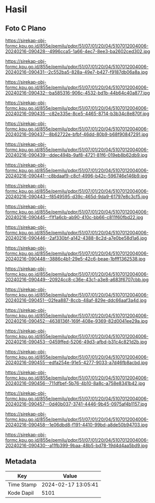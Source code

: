 # Hasil

## Foto C Plano

https://sirekap-obj-formc.kpu.go.id/855e/pemilu/pdpr/51/07/01/20/04/5107012004006-20240216-090428--4996cca5-1a66-4ec7-8ee3-ba2602ced302.jpg

https://sirekap-obj-formc.kpu.go.id/855e/pemilu/pdpr/51/07/01/20/04/5107012004006-20240216-090431--2c552ba5-828a-49e7-b427-f9187db06a8a.jpg

https://sirekap-obj-formc.kpu.go.id/855e/pemilu/pdpr/51/07/01/20/04/5107012004006-20240216-090432--ba585316-906c-4532-bd1b-44b64c40a877.jpg

https://sirekap-obj-formc.kpu.go.id/855e/pemilu/pdpr/51/07/01/20/04/5107012004006-20240216-090435--c82e335e-8ce5-4465-8714-b3b34c8e870f.jpg

https://sirekap-obj-formc.kpu.go.id/855e/pemilu/pdpr/51/07/01/20/04/5107012004006-20240216-090437--8b62722e-bfbf-46dd-80b9-b68f90847291.jpg

https://sirekap-obj-formc.kpu.go.id/855e/pemilu/pdpr/51/07/01/20/04/5107012004006-20240216-090439--ddec494b-9af8-4721-81f6-019eb8b62db9.jpg

https://sirekap-obj-formc.kpu.go.id/855e/pemilu/pdpr/51/07/01/20/04/5107012004006-20240216-090441--c8bdaaf9-c8cf-4996-b42c-596746e146b9.jpg

https://sirekap-obj-formc.kpu.go.id/855e/pemilu/pdpr/51/07/01/20/04/5107012004006-20240216-090443--f8549595-d39c-465d-9da9-61797e8c3cf5.jpg

https://sirekap-obj-formc.kpu.go.id/855e/pemilu/pdpr/51/07/01/20/04/5107012004006-20240216-090445--f1f1a6cb-ab90-410c-bb66-c811f60fbd22.jpg

https://sirekap-obj-formc.kpu.go.id/855e/pemilu/pdpr/51/07/01/20/04/5107012004006-20240216-090446--2af330bf-a142-4388-8c2d-a7e0be58d1a6.jpg

https://sirekap-obj-formc.kpu.go.id/855e/pemilu/pdpr/51/07/01/20/04/5107012004006-20240216-090448--3886c4b1-29e5-42c6-beae-1bfff1362538.jpg

https://sirekap-obj-formc.kpu.go.id/855e/pemilu/pdpr/51/07/01/20/04/5107012004006-20240216-090449--20924cc8-c36e-43c1-a3e8-a683f6707cbb.jpg

https://sirekap-obj-formc.kpu.go.id/855e/pemilu/pdpr/51/07/01/20/04/5107012004006-20240216-090451--02fea887-8ccb-48af-829e-ddc66aaf3a4d.jpg

https://sirekap-obj-formc.kpu.go.id/855e/pemilu/pdpr/51/07/01/20/04/5107012004006-20240216-090452--4638136f-169f-408e-9369-82d0041ee29a.jpg

https://sirekap-obj-formc.kpu.go.id/855e/pemilu/pdpr/51/07/01/20/04/5107012004006-20240216-090453--0459ffed-5206-49d3-afbd-b31c4c821d2b.jpg

https://sirekap-obj-formc.kpu.go.id/855e/pemilu/pdpr/51/07/01/20/04/5107012004006-20240216-090455--edfa254e-91e5-4277-9033-a7d46fb8acbd.jpg

https://sirekap-obj-formc.kpu.go.id/855e/pemilu/pdpr/51/07/01/20/04/5107012004006-20240216-090456--711dfbef-5b76-4b10-8a8c-a758e8341b42.jpg

https://sirekap-obj-formc.kpu.go.id/855e/pemilu/pdpr/51/07/01/20/04/5107012004006-20240216-090457--0d40b037-3741-4446-9b45-0975af4b1157.jpg

https://sirekap-obj-formc.kpu.go.id/855e/pemilu/pdpr/51/07/01/20/04/5107012004006-20240216-090458--1e06dbd8-f191-4410-99bd-a8de50b94703.jpg

https://sirekap-obj-formc.kpu.go.id/855e/pemilu/pdpr/51/07/01/20/04/5107012004006-20240216-090430--a11fb399-9baa-48b5-bd78-19d4d4aa5bd9.jpg


## Metadata

| Key        | Value               |
| ---------- | ------------------- |
| Time Stamp | 2024-02-17 13:05:41 |
| Kode Dapil | 5101                |



